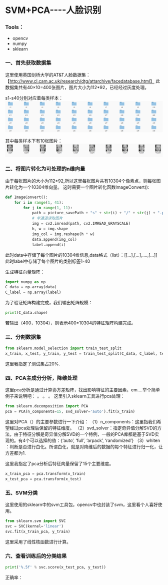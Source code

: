# SVM+PCA----人脸识别
### Tools：
* opencv
* numpy
* sklearn
### 一、首先获取数据集
这里使用英国剑桥大学的AT&T人脸数据集：【http://www.cl.cam.ac.uk/research/dtg/attarchive/facedatabase.html】
此数据集共有40×10=400张图片，图片大小为112*92，已经经过灰度处理。

s1-s40分别对应着每类样本：
![](https://github.com/gengjia007/SVM/blob/master/dir.png)

其中每类样本下有10张图片：
![](https://github.com/gengjia007/SVM/blob/master/dir_detail.png)

### 二、将图片转化为可处理的n维向量
由于每张图片的大小为112*92,所以这里每张图片共有10304个像素点，则每张图片转化为一个10304维向量。
这时需要一个图片转化函数ImageConvert():
```python
def ImageConvert():
    for i in range(1, 41):
        for j in range(1, 11):
            path = picture_savePath + "s" + str(i) + "/" + str(j) + ".pgm"
            # 单通道读取图片
            img = cv2.imread(path, cv2.IMREAD_GRAYSCALE)
            h, w = img.shape
            img_col = img.reshape(h * w)
            data.append(img_col)
            label.append(i)
```
此时data中存储了每个图片的10304维信息,data格式（list）：[[...],[...],....,[...]]
此时label中存储了每个图片的类别标签1-40

生成特征向量矩阵：
```python
import numpy as np
C_data = np.array(data)
C_label = np.array(label)
```
为了验证矩阵构建完成，我们输出矩阵规模：
```python
print(C_data.shape)
```
若输出（400，10304），则表示400*10304的特征矩阵构建完成。

### 三、分割数据集
```python
from sklearn.model_selection import train_test_split
x_train, x_test, y_train, y_test = train_test_split(C_data, C_label, test_size=0.2, random_state=256)
```
这里我指定了测试集占20%.

### 四、PCA主成分分析，降维处理
这里pca分析是通过计算协方差矩阵，找出影响特征的主要因素，em....举个简单例子来说明吧：
。
。
。
这里引入sklearn工具进行pca处理：
```python
from sklearn.decomposition import PCA
pca = PCA(n_components=15, svd_solver='auto').fit(x_train)
```
这里对PCA（）的主要参数进行一下介绍：
（1）n_components：这里指我们希望经过pca处理后保留的特征维度。
（2）svd_solver：指定奇异值分解SVD的方法，由于特征分解是奇异值分解SVD的一个特例，一般的PCA库都是基于SVD实现的。有4个可以选择的值：{‘auto’, ‘full’, ‘arpack’, ‘randomized’}
（3）whiten ：判断是否进行白化。所谓白化，就是对降维后的数据的每个特征进行归一化，让方差都为1.

这里我指定了pca分析后特征向量保留了15个主要维度。
```python
x_train_pca = pca.transform(x_train)
x_test_pca = pca.transform(x_test)
```

### 五、SVM分类
这里使用的sklearn中的svm工具包，opencv中也封装了svm，这里看个人喜好使用。
```python
from sklearn.svm import SVC
svc = SVC(kernel='linear')
svc.fit(x_train_pca, y_train)
```
这里采用了线性核函数进行计算。

### 六、查看训练后的分类结果
```python
print('%.5f' % svc.score(x_test_pca, y_test))
```
正确率：









